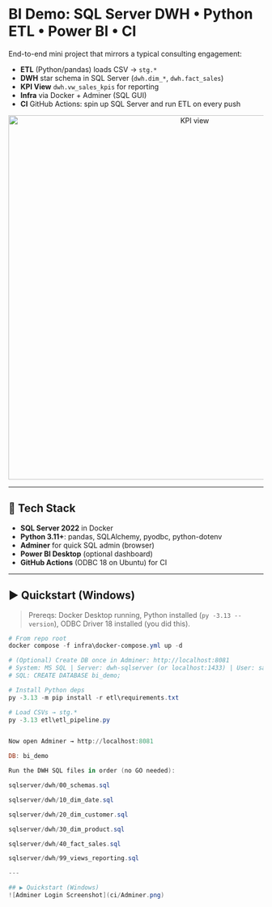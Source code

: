 # BI Demo: SQL Server DWH • Python ETL • Power BI • CI

End-to-end mini project that mirrors a typical consulting engagement:
- **ETL** (Python/pandas) loads CSV → `stg.*`
- **DWH** star schema in SQL Server (`dwh.dim_*`, `dwh.fact_sales`)
- **KPI View** `dwh.vw_sales_kpis` for reporting
- **Infra** via Docker + Adminer (SQL GUI)
- **CI** GitHub Actions: spin up SQL Server and run ETL on every push

<p align="center">
  <img src="docs/screenshots/kpi_view.png" alt="KPI view" width="720"/>
</p>

---

## 🔧 Tech Stack
- **SQL Server 2022** in Docker
- **Python 3.11+**: pandas, SQLAlchemy, pyodbc, python-dotenv
- **Adminer** for quick SQL admin (browser)
- **Power BI Desktop** (optional dashboard)
- **GitHub Actions** (ODBC 18 on Ubuntu) for CI

---

## ▶️ Quickstart (Windows)

> Prereqs: Docker Desktop running, Python installed (`py -3.13 --version`), ODBC Driver 18 installed (you did this).

```powershell
# From repo root
docker compose -f infra\docker-compose.yml up -d

# (Optional) Create DB once in Adminer: http://localhost:8081
# System: MS SQL | Server: dwh-sqlserver (or localhost:1433) | User: sa | Pwd: <your SA pwd>
# SQL: CREATE DATABASE bi_demo;

# Install Python deps
py -3.13 -m pip install -r etl\requirements.txt

# Load CSVs → stg.*
py -3.13 etl\etl_pipeline.py


Now open Adminer → http://localhost:8081

DB: bi_demo

Run the DWH SQL files in order (no GO needed):

sqlserver/dwh/00_schemas.sql

sqlserver/dwh/10_dim_date.sql

sqlserver/dwh/20_dim_customer.sql

sqlserver/dwh/30_dim_product.sql

sqlserver/dwh/40_fact_sales.sql

sqlserver/dwh/99_views_reporting.sql

---

## ▶️ Quickstart (Windows)
![Adminer Login Screenshot](ci/Adminer.png)

